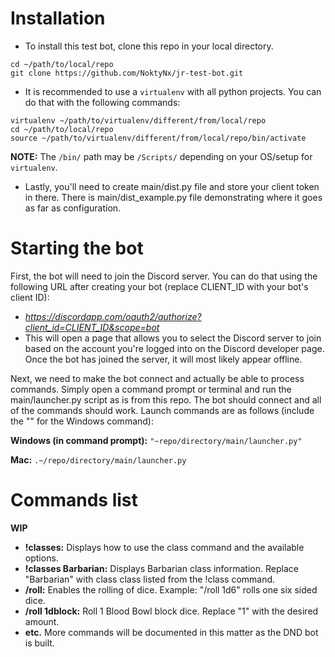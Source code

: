 # Installation
  - To install this test bot, clone this repo in your local directory.
```
cd ~/path/to/local/repo
git clone https://github.com/NoktyNx/jr-test-bot.git
```
  - It is recommended to use a `virtualenv` with all python projects. You can do that with the following commands:
```
virtualenv ~/path/to/virtualenv/different/from/local/repo
cd ~/path/to/local/repo
source ~/path/to/virtualenv/different/from/local/repo/bin/activate
```
**NOTE:** The `/bin/` path may be `/Scripts/` depending on your OS/setup for `virtualenv`.
  - Lastly, you'll need to create main/dist.py file and store your client token in there. There is  main/dist_example.py file demonstrating where it goes as far as configuration.


# Starting the bot
First, the bot will need to join the Discord server. You can do that using the following URL after creating your bot (replace CLIENT_ID with your bot's client ID):
  - *https://discordapp.com/oauth2/authorize?client_id=CLIENT_ID&scope=bot*
  - This will open a page that allows you to select the Discord server to join based on the account you're logged into on the Discord developer page. Once the bot has joined the server, it will most likely appear offline.

Next, we need to make the bot connect and actually be able to process commands. Simply open a command prompt or terminal and run the main/launcher.py script as is from this repo. The bot should connect and all of the commands should work. Launch commands are as follows (include the "" for the Windows command):

**Windows (in command prompt):**
`"~repo/directory/main/launcher.py"`

**Mac:**
`.~/repo/directory/main/launcher.py`


# Commands list
**WIP**
  - **!classes:** Displays how to use the class command and the available options.
  - **!classes Barbarian:** Displays Barbarian class information. Replace "Barbarian" with class class listed from the !class command.
  - **/roll:** Enables the rolling of dice. Example: "/roll 1d6" rolls one six sided dice.
  - **/roll 1dblock:** Roll 1 Blood Bowl block dice. Replace "1" with the desired amount.
  - **etc.** More commands will be documented in this matter as the DND bot is built.

